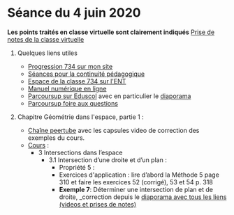 # Séance du 4 juin 2020

__Les points traités en classe virtuelle sont clairement indiqués__
[Prise de notes de la classe virtuelle](notes/2020-06-02-Note-17-10.pdf)

1. Quelques liens utiles 
   * [Progression 734 sur mon site](http://www.frederic-junier.org/TS2020/Progression/TS_2020.html)
   * [Séances pour la continuité pédagogique](https://frederic-junier.github.io/TS-2019-2020/)
   * [Espace de la classe 734 sur l'ENT](https://le-parc.ent.auvergnerhonealpes.fr/classes/classe-734/mathematiques/)
   * [Manuel numérique en ligne](https://mep-outils.sesamath.net/manuel_numerique/index.php?ouvrage=mstsobl_2016&page_gauche=371)
   * [Parcoursup sur Eduscol](https://eduscol.education.fr/cid146486/parcoursup.html) avec en particulier le [diaporama](https://cache.media.eduscol.education.fr/file/Parcoursup_2020/50/4/PPT-_Parcoursup-2020_1223504.pptx)
   * [Parcoursup foire aux questions](https://www.parcoursup.fr/index.php?desc=questions)


2. Chapitre Géométrie dans l'espace, partie 1 :
   * [Chaîne peertube](https://tube.ac-lyon.fr/videos/watch/playlist/77b44f4c-f41c-4b02-af12-d195690580ff?videoId=ccab3b8f-369f-46f6-8b33-56aac6940e10) avec les capsules video de correction des exemples du cours. 
   * [Cours](http://frederic-junier.org/TS2020/Cours/TSProduitScalaireEspaceCours2019-Web.pdf) :
     * 3 Intersections dans l’espace
        * 3.1 Intersection d’une droite et d’un plan :
          * Propriété 5 :
          * Exercices d'application : lire d’abord la Méthode 5  page 310 et faire les exercices 52 (corrigé), 53 et 54 p. 318
          * __Exemple 7__:   Déterminer une intersection de plan et de droite, _correction depuis le [diaporama avec tous les liens (videos et prises de notes)](../EspacePartie2/CorrigeExemplesEspacePartie2-2019.pdf)